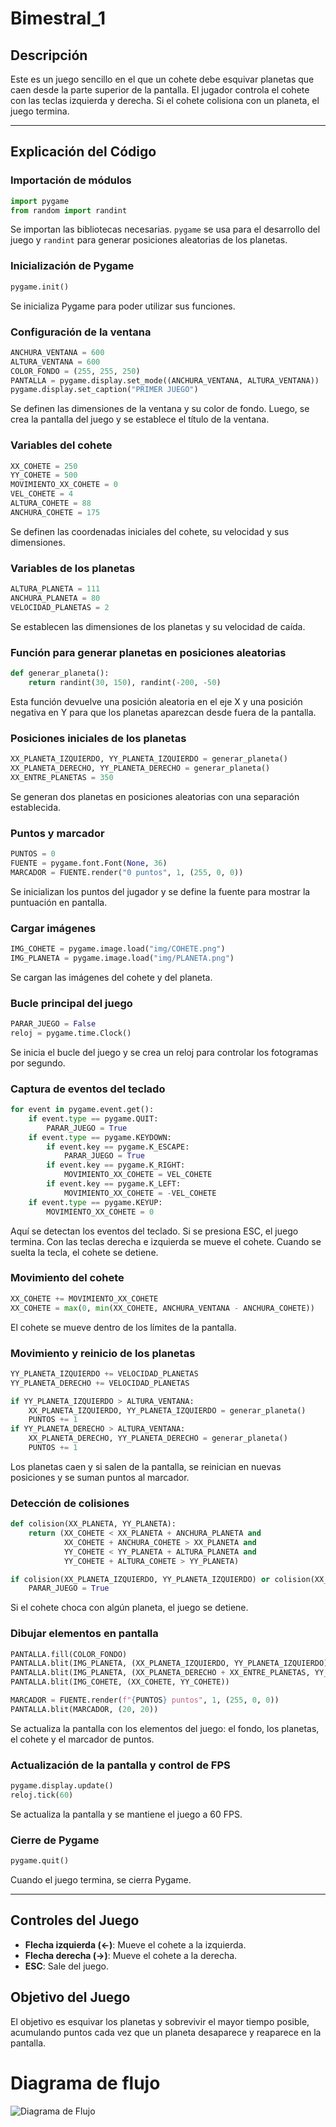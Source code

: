 # Bimestral_1

## Descripción

Este es un juego sencillo en el que un cohete debe esquivar planetas que caen desde la parte superior de la pantalla. El jugador controla el cohete con las teclas izquierda y derecha. Si el cohete colisiona con un planeta, el juego termina.

---

## Explicación del Código

### Importación de módulos
```python
import pygame
from random import randint
```
Se importan las bibliotecas necesarias. `pygame` se usa para el desarrollo del juego y `randint` para generar posiciones aleatorias de los planetas.

### Inicialización de Pygame
```python
pygame.init()
```
Se inicializa Pygame para poder utilizar sus funciones.

### Configuración de la ventana
```python
ANCHURA_VENTANA = 600
ALTURA_VENTANA = 600
COLOR_FONDO = (255, 255, 250)
PANTALLA = pygame.display.set_mode((ANCHURA_VENTANA, ALTURA_VENTANA))
pygame.display.set_caption("PRIMER JUEGO")
```
Se definen las dimensiones de la ventana y su color de fondo. Luego, se crea la pantalla del juego y se establece el título de la ventana.

### Variables del cohete
```python
XX_COHETE = 250
YY_COHETE = 500
MOVIMIENTO_XX_COHETE = 0
VEL_COHETE = 4
ALTURA_COHETE = 88
ANCHURA_COHETE = 175
```
Se definen las coordenadas iniciales del cohete, su velocidad y sus dimensiones.

### Variables de los planetas
```python
ALTURA_PLANETA = 111
ANCHURA_PLANETA = 80
VELOCIDAD_PLANETAS = 2
```
Se establecen las dimensiones de los planetas y su velocidad de caída.

### Función para generar planetas en posiciones aleatorias
```python
def generar_planeta():
    return randint(30, 150), randint(-200, -50)
```
Esta función devuelve una posición aleatoria en el eje X y una posición negativa en Y para que los planetas aparezcan desde fuera de la pantalla.

### Posiciones iniciales de los planetas
```python
XX_PLANETA_IZQUIERDO, YY_PLANETA_IZQUIERDO = generar_planeta()
XX_PLANETA_DERECHO, YY_PLANETA_DERECHO = generar_planeta()
XX_ENTRE_PLANETAS = 350
```
Se generan dos planetas en posiciones aleatorias con una separación establecida.

### Puntos y marcador
```python
PUNTOS = 0
FUENTE = pygame.font.Font(None, 36)
MARCADOR = FUENTE.render("0 puntos", 1, (255, 0, 0))
```
Se inicializan los puntos del jugador y se define la fuente para mostrar la puntuación en pantalla.

### Cargar imágenes
```python
IMG_COHETE = pygame.image.load("img/COHETE.png")
IMG_PLANETA = pygame.image.load("img/PLANETA.png")
```
Se cargan las imágenes del cohete y del planeta.

### Bucle principal del juego
```python
PARAR_JUEGO = False
reloj = pygame.time.Clock()
```
Se inicia el bucle del juego y se crea un reloj para controlar los fotogramas por segundo.

### Captura de eventos del teclado
```python
for event in pygame.event.get():
    if event.type == pygame.QUIT:
        PARAR_JUEGO = True
    if event.type == pygame.KEYDOWN:
        if event.key == pygame.K_ESCAPE:
            PARAR_JUEGO = True
        if event.key == pygame.K_RIGHT:
            MOVIMIENTO_XX_COHETE = VEL_COHETE
        if event.key == pygame.K_LEFT:
            MOVIMIENTO_XX_COHETE = -VEL_COHETE
    if event.type == pygame.KEYUP:
        MOVIMIENTO_XX_COHETE = 0
```
Aquí se detectan los eventos del teclado. Si se presiona ESC, el juego termina. Con las teclas derecha e izquierda se mueve el cohete. Cuando se suelta la tecla, el cohete se detiene.

### Movimiento del cohete
```python
XX_COHETE += MOVIMIENTO_XX_COHETE
XX_COHETE = max(0, min(XX_COHETE, ANCHURA_VENTANA - ANCHURA_COHETE))
```
El cohete se mueve dentro de los límites de la pantalla.

### Movimiento y reinicio de los planetas
```python
YY_PLANETA_IZQUIERDO += VELOCIDAD_PLANETAS
YY_PLANETA_DERECHO += VELOCIDAD_PLANETAS

if YY_PLANETA_IZQUIERDO > ALTURA_VENTANA:
    XX_PLANETA_IZQUIERDO, YY_PLANETA_IZQUIERDO = generar_planeta()
    PUNTOS += 1
if YY_PLANETA_DERECHO > ALTURA_VENTANA:
    XX_PLANETA_DERECHO, YY_PLANETA_DERECHO = generar_planeta()
    PUNTOS += 1
```
Los planetas caen y si salen de la pantalla, se reinician en nuevas posiciones y se suman puntos al marcador.

### Detección de colisiones
```python
def colision(XX_PLANETA, YY_PLANETA):
    return (XX_COHETE < XX_PLANETA + ANCHURA_PLANETA and
            XX_COHETE + ANCHURA_COHETE > XX_PLANETA and
            YY_COHETE < YY_PLANETA + ALTURA_PLANETA and
            YY_COHETE + ALTURA_COHETE > YY_PLANETA)

if colision(XX_PLANETA_IZQUIERDO, YY_PLANETA_IZQUIERDO) or colision(XX_PLANETA_DERECHO + XX_ENTRE_PLANETAS, YY_PLANETA_DERECHO):
    PARAR_JUEGO = True
```
Si el cohete choca con algún planeta, el juego se detiene.

### Dibujar elementos en pantalla
```python
PANTALLA.fill(COLOR_FONDO)
PANTALLA.blit(IMG_PLANETA, (XX_PLANETA_IZQUIERDO, YY_PLANETA_IZQUIERDO))
PANTALLA.blit(IMG_PLANETA, (XX_PLANETA_DERECHO + XX_ENTRE_PLANETAS, YY_PLANETA_DERECHO))
PANTALLA.blit(IMG_COHETE, (XX_COHETE, YY_COHETE))

MARCADOR = FUENTE.render(f"{PUNTOS} puntos", 1, (255, 0, 0))
PANTALLA.blit(MARCADOR, (20, 20))
```
Se actualiza la pantalla con los elementos del juego: el fondo, los planetas, el cohete y el marcador de puntos.

### Actualización de la pantalla y control de FPS
```python
pygame.display.update()
reloj.tick(60)
```
Se actualiza la pantalla y se mantiene el juego a 60 FPS.

### Cierre de Pygame
```python
pygame.quit()
```
Cuando el juego termina, se cierra Pygame.

---

## Controles del Juego
- **Flecha izquierda (←)**: Mueve el cohete a la izquierda.
- **Flecha derecha (→)**: Mueve el cohete a la derecha.
- **ESC**: Sale del juego.

## Objetivo del Juego
El objetivo es esquivar los planetas y sobrevivir el mayor tiempo posible, acumulando puntos cada vez que un planeta desaparece y reaparece en la pantalla.

# Diagrama de flujo

![Diagrama de Flujo](Diagrma.png)

